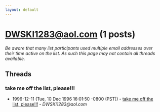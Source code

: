 ```yaml
---
layout: default
---
```


# DWSKI1283@aol.com (1 posts)

_Be aware that many list participants used multiple email addresses over their time active on the list. As such this page may not contain all threads available._

## Threads

### take me off the list, please!!!
+ 1996-12-11 (Tue, 10 Dec 1996 16:01:50 -0800 (PST)) - [take me off the list, please!!!](/archive/1996/12/af7c2e62d4211f487075e79db5c0af9934ec249fb6bf5609eb7394481a12e12a) - _DWSKI1283@aol.com_

